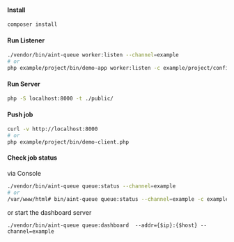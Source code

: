 #### Install

```bash
composer install
```

#### Run Listener

```bash
./vendor/bin/aint-queue worker:listen --channel=example
# or
php example/project/bin/demo-app worker:listen -c example/project/config/aint-queue.php --channel=example
```

#### Run Server

```bash
php -S localhost:8000 -t ./public/
```

#### Push job

```bash
curl -v http://localhost:8000
# or
php example/project/bin/demo-client.php
```

#### Check job status

via Console

```bash
./vendor/bin/aint-queue queue:status --channel=example
# or
/var/www/html# bin/aint-queue queue:status --channel=example -c example/project/config/aint-queue.php 
```

or start the dashboard server

```
./vendor/bin/aint-queue queue:dashboard  --addr={$ip}:{$host} --channel=example
```